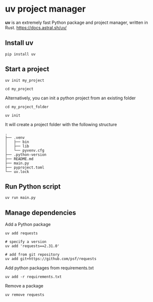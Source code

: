 # uv project manager

**uv** is an extremely fast Python package and project manager, written in Rust.
https://docs.astral.sh/uv/

## Install uv

```{code-block} bash
pip install uv
```

## Start a project

```{code-block} bash
uv init my_project

cd my_project
```

Alternatively, you can init a python project from an existing folder

```{code-block} bash
cd my_project_folder

uv init
```

It will create a project folder with the following structure

```{code-block} bash
.
├── .venv
│   ├── bin
│   ├── lib
│   └── pyvenv.cfg
├── .python-version
├── README.md
├── main.py
├── pyproject.toml
└── uv.lock
```

## Run Python script

```{code-block} bash
uv run main.py
```

## Manage dependencies

Add a Python package
```{code-block} bash
uv add requests

# specify a version
uv add 'requests==2.31.0'

# add from git repository
uv add git+https://github.com/psf/requests
```

Add python packages from requirements.txt
```{code-block} bash
uv add -r requirements.txt
```

Remove a package
```{code-block} bash
uv remove requests
```
